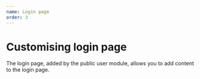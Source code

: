 ```yaml
---
name: Login page
order: 3
---
```


# Customising login page

The login page, added by the public user module, allows you to add content to the login page.